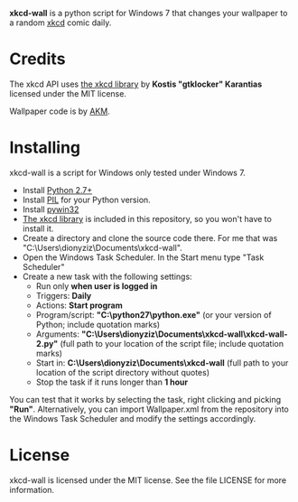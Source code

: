 **xkcd-wall** is a python script for Windows 7 that changes your wallpaper to a random [xkcd](http://xkcd.com/) comic daily.

Credits
=======
The xkcd API uses [the xkcd library](https://github.com/gtklocker/xkcd) by **Kostis "gtklocker" Karantias** licensed under the MIT license.

Wallpaper code is by [ AKM](http://gabbpuy.blogspot.gr/2007/02/set-windows-wallpaper-from-python.html).

Installing
==========
xkcd-wall is a script for Windows only tested under Windows 7.

 * Install [Python 2.7+](http://python.org/)
 * Install [PIL](http://www.pythonware.com/products/pil/) for your Python version.
 * Install [pywin32](http://sourceforge.net/projects/pywin32/)
 * [The xkcd library](https://github.com/gtklocker/xkcd) is included in this repository, so you won't have to install it.
 * Create a directory and clone the source code there. For me that was "C:\Users\dionyziz\Documents\xkcd-wall".
 * Open the Windows Task Scheduler. In the Start menu type "Task Scheduler"
 * Create a new task with the following settings:
   * Run only **when user is logged in**
   * Triggers: **Daily**
   * Actions: **Start program**
   * Program/script: **"C:\python27\python.exe"** (or your version of Python; include quotation marks)
   * Arguments: **"C:\Users\dionyziz\Documents\xkcd-wall\xkcd-wall-2.py"** (full path to your location of the script file; include quotation marks)
   * Start in: **C:\Users\dionyziz\Documents\xkcd-wall** (full path to your location of the script directory without quotes)
   * Stop the task if it runs longer than **1 hour**

You can test that it works by selecting the task, right clicking and picking **"Run"**. Alternatively, you can import Wallpaper.xml from the repository into the Windows Task Scheduler and modify the settings accordingly.

License
=======
xkcd-wall is licensed under the MIT license. See the file LICENSE for more information.
